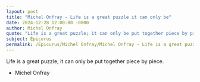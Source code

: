 ```yaml
---
layout: post
title: "Michel Onfray - Life is a great puzzle it can only be"
date: 2024-12-28 12:00:00 -0000
author: Michel Onfray
quote: "Life is a great puzzle; it can only be put together piece by piece."
subject: Epicurus
permalink: /Epicurus/Michel Onfray/Michel Onfray - Life is a great puzzle it can only be
---
```


Life is a great puzzle; it can only be put together piece by piece.

- Michel Onfray
